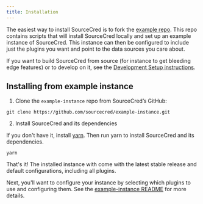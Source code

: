 ```yaml
---
title: Installation
---
```


The easiest way to install SourceCred is to fork the [example repo](https://github.com/sourcecred/example-instance). This repo contains scripts that will install SourceCred locally and set up an example instance of SourceCred. This instance can then be configured to include just the plugins you want and point to the data sources you care about.

If you want to build SourceCred from source (for instance to get bleeding edge features) or to develop on it, see the [Development Setup instructions](#development-setup).

## Installing from example instance

1. Clone the `example-instance` repo from SourceCred’s GitHub:

`git clone https://github.com/sourcecred/example-instance.git`

2. Install SourceCred and its dependencies

If you don't have it, install [yarn](https://classic.yarnpkg.com/lang/en/). Then run yarn to install SourceCred and its dependencies.

`yarn`

That's it! The installed instance with come with the latest stable release and default configurations, including all plugins.

Next, you'll want to configure your instance by selecting which plugins to use and configuring them. See the [example-instance README](https://github.com/sourcecred/example-instance/blob/master/README.md) for more details.
